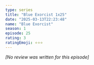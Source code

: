 ```yaml
---
type: series
title: "Blue Exorcist 1x25"
date: "2025-03-13T22:23:48"
name: "Blue Exorcist"
season: 1
episode: 25
rating: 3
ratingEmoji: ⭐️⭐️⭐️
---
```


*[No review was written for this episode]*
